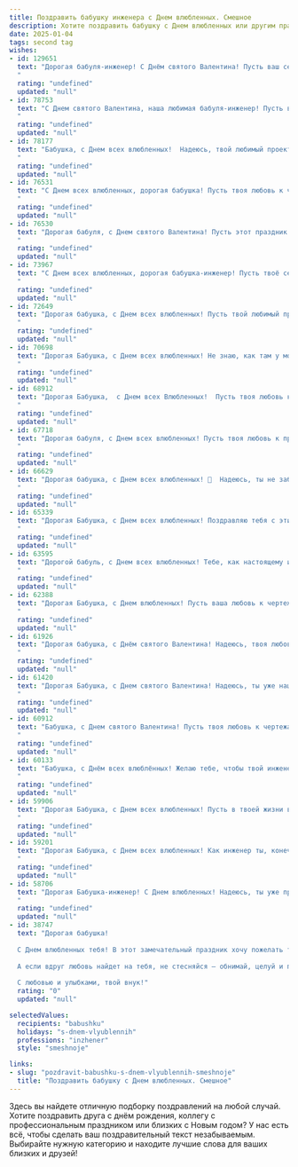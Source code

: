 ```yaml
---
title: Поздравить бабушку инженера с Днем влюбленных. Смешное
description: Хотите поздравить бабушку с Днем влюбленных или другим праздником? Наш ИИ создаст незабываемое поздравление, а вы обязательно выделитесь среди других.  
date: 2025-01-04
tags: second tag
wishes:
- id: 129651
  text: "Дорогая бабуля-инженер! С Днём святого Валентина! Пусть ваш сердечный реактор работает на полную мощность, вырабатывая мегаватты любви и счастья!  Надеюсь, ваш \"проект\"  —  семейное счастье —  процветает и не требует срочного ремонта!  Целую!
  "
  rating: "undefined"
  updated: "null"
- id: 78753
  text: "С Днем святого Валентина, наша любимая бабуля-инженер! Пусть ваша жизнь будет полна не только любовью, но и гениальными проектами, которые заставят всех вокруг восхищаться!
  "
  rating: "undefined"
  updated: "null"
- id: 78177
  text: "Бабушка, с Днем всех влюбленных!  Надеюсь, твой любимый проект постройки моста через реку любви уже готов к сдаче? 😉
  "
  rating: "undefined"
  updated: "null"
- id: 76531
  text: "С Днем всех влюбленных, дорогая бабушка! Пусть твоя любовь к чертежам и деталям только крепнет с каждым годом, а сердце бьется в унисон с ритмом станков! 😜
  "
  rating: "undefined"
  updated: "null"
- id: 76530
  text: "Дорогая бабуля, с Днем святого Валентина! Пусть этот праздник не только напомнит тебе о вечной любви, но и о том, что даже в инженерном деле бывают чудеса. Например, как удивительно точно твоя рука умеет закручивать гайки! 😜
  "
  rating: "undefined"
  updated: "null"
- id: 73967
  text: "С Днем всех влюбленных, дорогая бабушка-инженер! Пусть твоё сердце бьётся в ритме мощного генератора, а чувства искрятся, как электросварка! 😁💐
  "
  rating: "undefined"
  updated: "null"
- id: 72649
  text: "Дорогая бабушка, с Днем всех влюбленных! Пусть твой любимый проект наконец-то запустится, а чертежи сами собой складываются в идеальную конструкцию, как будто управляемые невидимым Купидоном! 🥰
  "
  rating: "undefined"
  updated: "null"
- id: 70698
  text: "Дорогая Бабушка, с Днем всех влюбленных! Не знаю, как там у молодых, но я уверен, что твоя любовь к чертежам и сварке просто не знает границ! 😄 Желаю тебе крепкой любви к любимому делу и неиссякаемого вдохновения для новых инженерных шедевров! 💖
  "
  rating: "undefined"
  updated: "null"
- id: 68912
  text: "Дорогая Бабушка,  с Днем всех Влюбленных!  Пусть твоя любовь к чертежам и формулам будет такой же горячей, как  пламя сварки!  И помни:  самый лучший инженер – тот, кто может посмеяться над своими конструкторскими провалами! 😜
  "
  rating: "undefined"
  updated: "null"
- id: 67718
  text: "Дорогая бабуля, с Днем всех влюбленных! Пусть твоя любовь к проектированию мостов и зданий будет такой же горячей, как огонь в твоем сердце! 😜❤️
  "
  rating: "undefined"
  updated: "null"
- id: 66629
  text: "Дорогая бабушка, с Днем всех влюбленных! 🎉  Надеюсь, ты не забыла о том, что любви и романтики много не бывает, особенно на пенсии! 😜  Пусть твоя инженерная логика всегда подсказывает тебе верное решение в  деле сердечных отношений, а технические навыки - в  подборе идеального подарка от \"влюбленного\" внука! 😉
  "
  rating: "undefined"
  updated: "null"
- id: 65339
  text: "Дорогая Бабушка, с Днем всех влюбленных! Поздравляю тебя с этим замечательным праздником, ну а что, инженер тоже человек, у которого может быть сердце! Пусть в твоей жизни всегда будет место для любви, тепла и, конечно, для новых изобретений, которые сделают мир чуточку лучше! 😉
  "
  rating: "undefined"
  updated: "null"
- id: 63595
  text: "Дорогой бабуль, с Днем всех влюбленных! Тебе, как настоящему инженеру любви, который построил самые прочные отношения в нашей семье, желаю только самых мощных чувств, без единого сбоя и перегрева! ❤️🔧🛠️
  "
  rating: "undefined"
  updated: "null"
- id: 62388
  text: "Дорогая Бабушка, с Днем влюбленных! Пусть ваша любовь к чертежам и расчетам будет такой же горячей, как сердце инженера! 😂
  "
  rating: "undefined"
  updated: "null"
- id: 61926
  text: "Дорогая бабушка, с Днём святого Валентина! Надеюсь, твоя любовь к чертежам и уравнениям еще пылает ярким пламенем! Пусть в твоей жизни всегда будут стабильные отношения – как у моста, который ты спроектировала! 😉
  "
  rating: "undefined"
  updated: "null"
- id: 61420
  text: "Дорогая Бабушка, с Днем святого Валентина! Надеюсь, ты уже нашла того мужественного инженера, который сможет починить твой любимый чайник! 😉🌹
  "
  rating: "undefined"
  updated: "null"
- id: 60912
  text: "Бабушка, с Днем святого Валентина! Пусть твоя любовь к чертежам и схемам только возрастает, а жизнь будет полна счастливых \"контактов\" и \"перемен перемен\"! 😉
  "
  rating: "undefined"
  updated: "null"
- id: 60133
  text: "Бабушка, с Днём всех влюблённых! Желаю тебе, чтобы твой инженерный талант влюблял в себя всех окружающих, а сердце твое трепетало от счастья, как мостик под нагрузкой! 😉
  "
  rating: "undefined"
  updated: "null"
- id: 59906
  text: "Дорогая Бабушка, с Днем всех влюбленных! Пусть в твоей жизни всегда будет место для любви - к внукам, к пирожкам, к любимому креслу и, конечно же, к твоим замечательным инженерным проектам! 😉💖
  "
  rating: "undefined"
  updated: "null"
- id: 59201
  text: "Дорогая Бабушка, с Днем всех влюбленных! Как инженер ты, конечно, знаешь, что любовь – это не просто чувства, а сложнейшая система, где все взаимосвязано и работает по принципу “сила тока прямо пропорциональна силе любви”!  Надеюсь, твоя любовь к дедушке (и к внукам, конечно!)  горит ярким пламенем, а  вся ваша жизнь — это  успешный и долгосрочный проект! 😉
  "
  rating: "undefined"
  updated: "null"
- id: 58706
  text: "Дорогая Бабушка-инженер! С Днем влюбленных! Надеюсь, ты уже придумала, как сделать самый романтичный мост для твоих чувств к жизни и как построить самый прочный фундамент для твоей любви. 😉
  "
  rating: "undefined"
  updated: "null"
- id: 38747
  text: "Дорогая бабушка!
  
  С Днем влюбленных тебя! В этот замечательный праздник хочу пожелать тебе, чтобы твое сердце всегда работало как хорошо сконструированный механизм инженера: надежно, без сбоев и с мощным запасом любви! Пусть даже в своем возрасте ты смело \"разрабатываешь\" новые чувства, как самый прогрессивный проект!
  
  А если вдруг любовь найдет на тебя, не стесняйся — обнимай, целуй и пусть соседские \"приборы\" завидуют! Желаю, чтобы твои дни были полны таких же сладких моментов, как блинчики на завтрак!
  
  С любовью и улыбками, твой внук!"
  rating: "0"
  updated: "null"

selectedValues:
  recipients: "babushku"
  holidays: "s-dnem-vlyublennih"
  professions: "inzhener"
  style: "smeshnoje"

links:
- slug: "pozdravit-babushku-s-dnem-vlyublennih-smeshnoje"
  title: "Поздравить бабушку с Днем влюбленных. Смешное"
---
```


Здесь вы найдете отличную подборку поздравлений на любой случай. 
Хотите поздравить друга с днём рождения, коллегу с профессиональным праздником или близких с Новым годом? У нас есть всё, чтобы сделать ваш поздравительный текст незабываемым. Выбирайте нужную категорию и находите лучшие слова для ваших близких и друзей!
